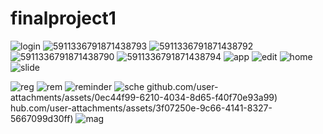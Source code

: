 # finalproject1
![login](https://github.com/user-attachments/assets/45139a5e-e8f7-4e34-819b-47845f4d9e33)
![5911336791871438793](https://github.com/user-attachments/assets/44fbb348-8bd5-4047-810b-d42d2150f2c0)
![5911336791871438792](https://github.com/user-attachments/assets/eac67319-aaa6-434a-b221-5c482985988e)
![5911336791871438790](https://github.com/user-attachments/assets/be24c870-3678-442b-9fe2-0672bc1fe4a6)
![5911336791871438794](https://github.com/user-attachments/assets/424ef360-4b7d-4e7b-b41b-874bba0ff720)
![app](https://github.com/user-attachments/assets/8117a164-e45b-4c6d-aa60-403a12975421)
![edit](https://github.com/user-attachments/assets/e0b15a83-750f-4cf0-bd93-d340f0a19f04)
![home](https://github.com/user-attachments/assets/a9bedeb4-9f1b-4b17-a336-e78c6ad62e2a)
![slide](https://github.com/user-attachments/assets/d3308405-ef66-45f1-8103-2acf246167de)

![reg](https://github.com/user-attachments/assets/c86412e3-fd43-42f2-85d9-8492b3f0d25d)
![rem](https://github.com/user-attachments/assets/2a6a1b79-01a7-4efc-98be-fe0a3b937b2d)
![reminder](https://github.com/user-attachments/assets/71b892b7-d7c8-4fb2-acd9-d067ff25c190)
![sche](https://github.com/user-attachments/assets/06456f79-9e58-41e8-bd92-dda13e0d0878)
github.com/user-attachments/assets/0ec44f99-6210-4034-8d65-f40f70e93a99)
hub.com/user-attachments/assets/3f07250e-9c66-4141-8327-5667099d30ff)
![mag](https://github.com/user-attachments/assets/85c6dccd-c084-4bfb-94d7-85d58e21b4e5)
